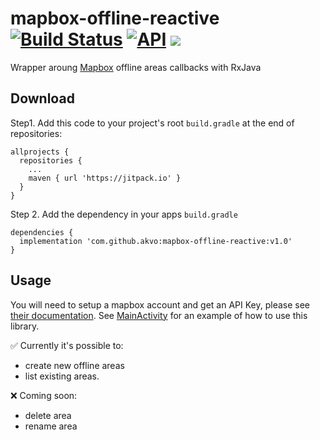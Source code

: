 # mapbox-offline-reactive [![Build Status](https://travis-ci.org/akvo/mapbox-offline-reactive.svg?branch=master)](https://travis-ci.org/akvo/mapbox-offline-reactive) [![API](https://img.shields.io/badge/API-15%2B-brightgreen.svg?style=flat)](https://android-arsenal.com/api?level=15) [![](https://jitpack.io/v/akvo/mapbox-offline-reactive.svg)](https://jitpack.io/#akvo/mapbox-offline-reactive)

Wrapper aroung [Mapbox](https://github.com/mapbox/mapbox-gl-native/tree/master/platform/android) offline areas callbacks with RxJava

## Download
Step1. Add this code to your project's root `build.gradle` at the end of repositories:
```
allprojects {
  repositories {
    ...
    maven { url 'https://jitpack.io' }
  }
}
```

Step 2. Add the dependency in your apps `build.gradle`
```
dependencies {
  implementation 'com.github.akvo:mapbox-offline-reactive:v1.0'
}
```

## Usage
You will need to setup a mapbox account and get an API Key, please see [their documentation](https://docs.mapbox.com/android/maps/overview/).
See [MainActivity](https://github.com/akvo/mapbox-offline-reactive/blob/master/app/src/main/java/org/akvo/flow/mapbox/offline/reactive/example/MainActivity.kt) for an example of how to use this library.

✅ Currently it's possible to:
  * create new offline areas 
  * list existing areas.

❌ Coming soon: 
  * delete area
  * rename area
